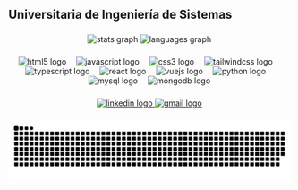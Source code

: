 <h2 align="left">Universitaria de Ingeniería de Sistemas</h2>

###

<div align="center">
  <img src="https://github-readme-stats.vercel.app/api?username=KiaraLuz&hide_title=false&hide_rank=true&show_icons=true&include_all_commits=true&count_private=true&disable_animations=false&theme=github_dark&locale=es&hide_border=false" height="200" alt="stats graph"  />
  <img src="https://github-readme-stats.vercel.app/api/top-langs?username=KiaraLuz&locale=es&hide_title=false&layout=compact&card_width=320&langs_count=5&theme=github_dark&hide_border=false" height="200" alt="languages graph"  />
</div>

###

<div align="center">
  <img src="https://cdn.jsdelivr.net/gh/devicons/devicon/icons/html5/html5-original.svg" height="40" alt="html5 logo"  />
  <img width="10" />
  <img src="https://cdn.jsdelivr.net/gh/devicons/devicon/icons/javascript/javascript-original.svg" height="40" alt="javascript logo"  />
  <img width="10" />
  <img src="https://cdn.jsdelivr.net/gh/devicons/devicon/icons/css3/css3-original.svg" height="40" alt="css3 logo"  />
  <img width="10" />
  <img src="https://cdn.simpleicons.org/tailwindcss/06B6D4" height="40" alt="tailwindcss logo"  />
  <img width="10" />
  <img src="https://cdn.jsdelivr.net/gh/devicons/devicon/icons/typescript/typescript-original.svg" height="40" alt="typescript logo"  />
  <img width="10" />
  <img src="https://cdn.jsdelivr.net/gh/devicons/devicon/icons/react/react-original.svg" height="40" alt="react logo"  />
  <img width="10" />
  <img src="https://cdn.jsdelivr.net/gh/devicons/devicon/icons/vuejs/vuejs-original.svg" height="40" alt="vuejs logo"  />
  <img width="10" />
  <img src="https://cdn.jsdelivr.net/gh/devicons/devicon/icons/python/python-original.svg" height="40" alt="python logo"  />
  <img width="10" />
  <img src="https://cdn.jsdelivr.net/gh/devicons/devicon/icons/mysql/mysql-original.svg" height="40" alt="mysql logo"  />
  <img width="10" />
  <img src="https://cdn.jsdelivr.net/gh/devicons/devicon/icons/mongodb/mongodb-original.svg" height="40" alt="mongodb logo"  />
</div>

###

<div align="center">
  <a href="https://www.linkedin.com/in/kiara-luz-fernandez-perez-a182a226b/" target="_blank">
    <img src="https://img.shields.io/static/v1?message=LinkedIn&logo=linkedin&label=&color=0077B5&logoColor=white&labelColor=&style=for-the-badge" height="29" alt="linkedin logo" />
  </a>
  <a href="mailto:fernandezperezkiara@gmail.com" target="_blank">
    <img src="https://img.shields.io/static/v1?message=Gmail&logo=gmail&label=&color=D14836&logoColor=white&labelColor=&style=for-the-badge" height="29" alt="gmail logo"  />
  </a>
</div>

###

<img src="https://raw.githubusercontent.com/KiaraLuz/KiaraLuz/output/snake.svg" alt="Snake animation" />

###
